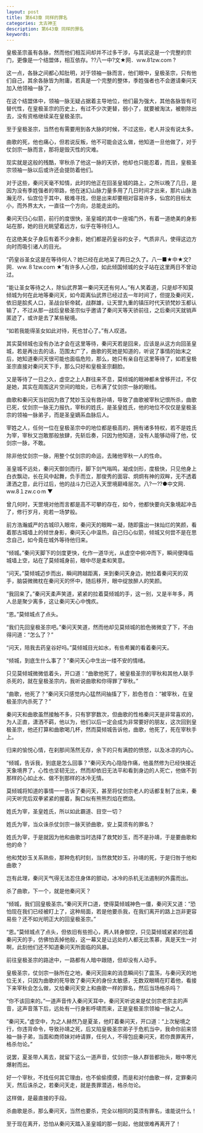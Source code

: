 ```yaml
---
layout: post
title: 第643章 同样的罪名
categories: 太古神王
description: 第643章 同样的罪名
keywords:
---
```


皇极圣宗虽有各脉，然而他们相互间却并不过多干涉，与其说这是一个完整的宗门，更像是一个结盟体，相互依存。??八一中?文★网．ｗw.81zw.com ?

这一点，各脉之间都心知肚明，对于领袖一脉而言，他们眼中，皇极圣宗，只有他们自己，其余各脉皆为附庸，若真是一个完整的整体，季姓强者也不会邀请秦问天加入他领袖一脉了。

在这个结盟体中，领袖一脉无疑占据着主导地位，他们最为强大，其他各脉皆有可替代性，在皇极圣宗的历史上，有过不少次更替，弱小了，就要被淘汰，被剔除出去，没有资格继续呆在皇极圣宗。

至于皇极圣宗，当然也有需要用到各大脉的时候，不过这些，老人并没有说太多。

曲歌的死，他也痛心，但若说反叛，他不可能会这么做，他知道一旦他做了，对于仗剑宗一脉而言，那将是毁灭性的灾难。

现实就是这般的残酷，宰秋杀了他这一脉的天骄，他却也只能忍着，而且，皇极圣宗领袖一脉以后或许还会提防着他们。

对于这些，秦问天毫不知情，此时的他正在回圣皇城的路上，之所以晚了几日，是因为没有季姓强者的带路，他在迷幻山脉力量多用了几日时间才出来，那片山脉浩瀚无尽，仙宫位于其中，极难寻找，但是出来却要相对容易许多，仙宫的目标太小，而外界太大，一直往一个方向，总能走出的。

秦问天归心似箭，前行的度很快，圣皇城的其中一座城门外，有着一道绝美的身影站在那，她的目光眺望着远方，似乎在等待归人。

在这绝美女子身后有着不少身影，她们都是药皇谷的女子，气质非凡，使得这边方向时而吸引诸人的目光。

“药皇谷圣女这是在等待何人？她已经在此地呆了两日之久了。八一■★中★文?网．ｗw.８1zw.coｍ ★”有许多人心惊，如此倾国倾城的女子站在这里两日不曾动过。

“能让圣女等待之人，除仙武界第一秦问天还有何人。”有人笑着道，只是却不知莫倾城为何在此地等秦问天，如今距离仙武界已经过去一年时间了，但提及秦问天，依旧是脍炙人口，圣战台斩帝弑，战群雄，让天罡九重的镇压时代天骄梵妙玉都认输了，不过从那一战后皇极圣宗似乎邀请了秦问天等天骄前往，之后秦问天就销声匿迹了，或许是去了某些秘境。

“如若我能得圣女如此对待，死也甘心了。”有人叹道。

其实莫倾城也没有办法才会在这里等待，秦问天若是回来，应该是从这方向回圣皇城，若是再出去的话，范围太广了，曲歌的死她是知道的，听说了事情的始末之后，她知道秦问天很可能也面临危险，那么，她只有亲自在这里等待了，如若皇极圣宗直接对秦问天下手，那么只好和皇极圣宗翻脸。

又是等待了一日之久，虚空之上人群往来不息，莫倾城的眼神都未曾移开过，不仅是她，其实在周围这片空间的暗处，已布满了仗剑宗一脉的眼线。

曲歌和秦问天当初因为救了梵妙玉没有救孙靖，导致了曲歌被宰秋记恨所杀，曲歌已死，仗剑宗一脉无力报仇，宰秋的姓氏，是圣皇姓氏，他的地位不仅仅是皇极圣宗的领袖一脉弟子，而是圣皇嫡系血脉后人。

宰姓之人，任何一位在皇极圣宗中的地位都是极高的，拥有诸多特权，若不是姓氏为宰，宰秋又岂敢那般放肆，先斩后奏，只因为他知道，没有人能够动得了他，仗剑宗一脉，不敢。

除非他仗剑宗一脉，用整个仗剑宗的命运，去赌他宰秋一人的性命。

圣皇城不远处，秦问天御剑而行，脚下剑气嗡鸣，凝成剑形，度极快，只见他身上白衣飘动，长在风中起舞，负手而立，那俊秀的面容、炯炯有神的双眸，无不透着潇洒之意，此行过后，他的战斗力已迈入天罡境巅峰层次。八?一??●中文网．ww.8１zw.cｏm ▼

曾几何时，天罡境对他而言都是高不可攀的存在，如今，他都快要向天象境起冲击了，修行岁月，宛若一场梦般。

前方浩瀚威严的古城印入眼帘，秦问天的眼眸一凝，随即露出一抹灿烂的笑颜，看着那古城墙上的倾世身影，秦问天心中温热，自己归心似箭，倾城又何尝不是在思念自己，如今竟在城外等待他归来。

“倾城。”秦问天脚下的剑度更快，化作一道华光，从虚空中俯冲而下，瞬间便降临城墙上空，站在了莫倾城身前，眼中尽是柔和笑意。

“问天。”莫倾城迈步而出，瞬间跨越距离，来到秦问天身边，她拉着秦问天的双手，脑袋微微枕在秦问天的怀中，随后移开，眼中绽放醉人的笑颜。

“我回来了。”秦问天柔声笑道，紧紧的拉着莫倾城的手，这一别，又是半年多，两人总是聚少离多，这让秦问天心中愧疚。

“恩。”莫倾城点了点头。

“我们先回皇极圣宗吧。”秦问天笑道，然而他却见莫倾城的脸色微微变了下，不由得问道：“怎么了？”

“问天，陪我去药皇谷好吗。”莫倾城目光如水，有些希翼的看着秦问天。

“倾城，到底生什么事了？”秦问天心中生出一缕不安的情绪。

只见莫倾城微微低着头，开口道：“曲歌他死了，被皇极圣宗的宰秋和其他人联手杀死的，就在皇极圣宗内，我听说曲歌和你得罪了宰秋。”

“曲歌，他死了？”秦问天只感觉内心猛然间抽搐了下，脸色苍白：“被宰秋，在皇极圣宗内杀死了？”

秦问天和曲歌虽然接触不多，只有寥寥数次，但曲歌的性格秦问天是非常喜欢的，为人正直，潇洒不羁，他以为，他们以后一定会成为非常要好的朋友，这次回到皇极圣宗，他还打算和曲歌喝几杯，然而莫倾城告诉他，曲歌，他死了，死在宰秋手上。

归来的愉悦心情，在刹那间荡然无存，余下的只有满腔的愤怒，以及冰凉的内心。

“倾城，告诉我，到底是怎么回事？”秦问天内心隐隐作痛，他虽然修为已经快接近天象境界了，心性也坚韧无比，然而却依旧无法平和看到身边的人死亡，他做不到那样的心如止水、做不到那样的冰冷无情。

莫倾城将知道的事情一一告诉了秦问天，甚至将仗剑宗老人的话都复制了出来，秦问天听完后双拳紧紧的握着，胸口似有熊熊烈焰在燃烧。

姓氏为宰，圣皇姓氏，所以如此霸道、目空一切？

姓氏为宰，当众诛杀仗剑宗一脉天骄曲歌，安上莫须有的罪名？

姓氏为宰，于是就因为他和曲歌当时选择了救梵妙玉，而不是孙靖，于是要曲歌和他的命？

他和梵妙玉关系熟些，那种危机时刻，当然救梵妙玉，孙靖的死，于是归咎于他和曲歌？

岂有此理，秦问天气得无法忍住身体的颤动，冰冷的杀机无法遏制的外露而出。

杀了曲歌，下一个，就是他秦问天？

“倾城，我们回皇极圣宗。”秦问天开口道，使得莫倾城神色一僵，秦问天又道：“恐怕现在我们已经被盯上了，这种局面，若是他要杀我，在我们离开的路上岂非更容易些？还不如光明正大的回皇极圣宗。”

“恩。”莫倾城点了点头，但依旧有些担心，两人转身御空，只见莫倾城紧紧的拉着秦问天的手，仿佛怕丢掉他般，这一幕又是让远处的人都无比羡慕，真是天生一对啊，此刻他们还不知道秦问天所面临的风暴。

前往皇极圣宗的路途中，一路都有人暗中跟随，但却没有人动手。

皇极圣宗，仗剑宗一脉所在之地，秦问天回来的消息瞬间引了震荡，与秦问天的地位无关，只因为曲歌的死导致了秦问天的身份太敏感，无数双眼睛在盯着他，看接下来宰秋会怎么做，又给秦问天安上和曲歌一样的罪名，然后当场格杀吗？

“你不该回来的。”一道声音传入秦问天耳中，秦问天听说来是仗剑宗老宗主的声音，这声音落下后，远处有一行身影呼啸而来，正是皇极圣宗领袖一脉之人。

“秦问天。”虚空中，为之人赫然乃是夏圣，他盯着秦问天，开口道：“上次秘境之行，你违背命令，导致孙靖之死，后又陷皇极圣宗弟子于危机当中，我命你前来领袖一脉子弟，当面和商师妹对峙请罪，任何人，不得包庇秦问天，若你畏罪离开，格杀勿论。”

说罢，夏圣带人离去，就留下这么一道声音，仗剑宗一脉人群皆都抬头，眼中寒光爆射而出。

好一个宰秋，不找任何其它理由，也不偷偷摸摸，而是和对付曲歌一样，定罪秦问天，然后诛杀之，若秦问天走，就是畏罪潜逃，格杀勿论。

这样做，是最直接的手段。

杀曲歌是杀，那么秦问天，当然也要杀，完全以相同的莫须有罪名，谁能说什么！

至于现在离开，恐怕从秦问天踏入圣皇城的那一刻起，他就很难再离开了！
